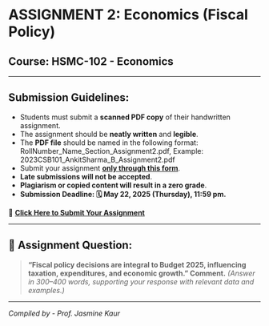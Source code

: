 # ASSIGNMENT 2: Economics (Fiscal Policy)

## Course: HSMC-102 - Economics  
---
## Submission Guidelines:  
- Students must submit a **scanned PDF copy** of their handwritten assignment.  
- The assignment should be **neatly written** and **legible**.  
- The **PDF file** should be named in the following format:
RollNumber_Name_Section_Assignment2.pdf, Example: 2023CSB101_AnkitSharma_B_Assignment2.pdf
- Submit your assignment **[only through this form](https://docs.google.com/forms/d/e/1FAIpQLSdqlJYpQ0EzbA7-ibaaO4XNa88n-MzFKPP-Q0hqgqgUiTiEcg/viewform?usp=sharing)**.  
- **Late submissions will not be accepted**.  
- **Plagiarism or copied content will result in a zero grade**.  
- **Submission Deadline: 🗓 May 22, 2025 (Thursday), 11:59 pm.**  

🔗 **[Click Here to Submit Your Assignment](https://docs.google.com/forms/d/e/1FAIpQLSdqlJYpQ0EzbA7-ibaaO4XNa88n-MzFKPP-Q0hqgqgUiTiEcg/viewform?usp=sharing)**

---
## 🧾 **Assignment Question:**

> **“Fiscal policy decisions are integral to Budget 2025, influencing taxation, expenditures, and economic growth.” Comment.**
> *(Answer in 300–400 words, supporting your response with relevant data and examples.)*

---

*Compiled by - Prof. Jasmine Kaur*




